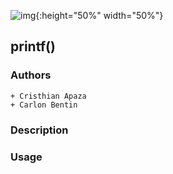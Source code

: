 ![img](https://assets.website-files.com/6105315644a26f77912a1ada/610540e8b4cd6969794fe673_Holberton_School_logo-04-04.svg){:height="50%" width="50%"}
## printf()
### Authors
	+ Cristhian Apaza
	+ Carlon Bentin


### Description


### Usage


